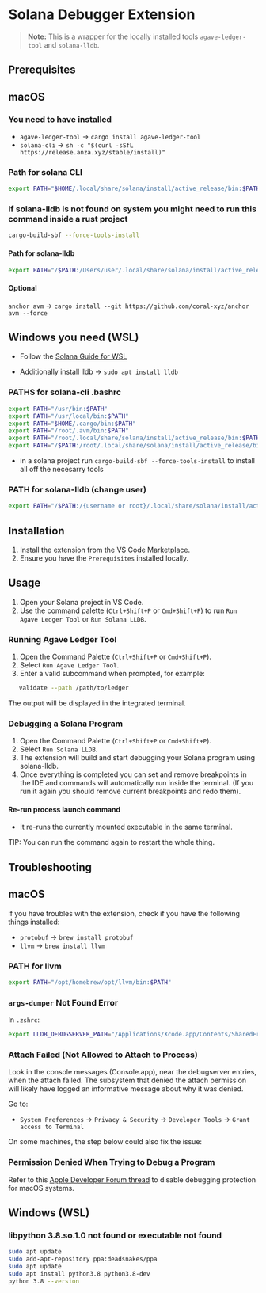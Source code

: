 # Solana Debugger Extension

> **Note:** This is a wrapper for the locally installed tools `agave-ledger-tool` and `solana-lldb`.

## Prerequisites

## macOS

### You need to have installed

- `agave-ledger-tool` -> `cargo install agave-ledger-tool`
- `solana-cli` -> `sh -c "$(curl -sSfL https://release.anza.xyz/stable/install)"`

### Path for solana CLI

```sh
export PATH="$HOME/.local/share/solana/install/active_release/bin:$PATH"
```

### If solana-lldb is not found on system you might need to run this command inside a rust project

```sh
cargo-build-sbf --force-tools-install
```

#### Path for solana-lldb

```sh
export PATH="/$PATH:/Users/user/.local/share/solana/install/active_release/bin/sdk/sbf/dependencies/platform-tools/llvm/bin"
```

#### Optional

`anchor avm` -> `cargo install --git https://github.com/coral-xyz/anchor avm --force`

## Windows you need (WSL)

- Follow the [Solana Guide for WSL](https://solana.com/docs/intro/installation)

- Additionally install lldb -> `sudo apt install lldb`

### PATHS for solana-cli .bashrc

```sh
export PATH="/usr/bin:$PATH"
export PATH="/usr/local/bin:$PATH"
export PATH="$HOME/.cargo/bin:$PATH"
export PATH="/root/.avm/bin:$PATH"
export PATH="/root/.local/share/solana/install/active_release/bin:$PATH"
export PATH="/$PATH:/root/.local/share/solana/install/active_release/bin/sdk/sbf/dependencies/platform-tools/llvm/bin"
```

- in a solana project run `cargo-build-sbf --force-tools-install` to install all off the necesarry tools

### PATH for solana-lldb (change user)

```sh
export PATH="/$PATH:/{username or root}/.local/share/solana/install/active_release/bin/sdk/sbf/dependencies/platform-tools/llvm/bin"
```

## Installation

1. Install the extension from the VS Code Marketplace.
2. Ensure you have the `Prerequisites` installed locally.

## Usage

1. Open your Solana project in VS Code.
2. Use the command palette (`Ctrl+Shift+P` or `Cmd+Shift+P`) to run `Run Agave Ledger Tool` or `Run Solana LLDB`.

### Running Agave Ledger Tool

1. Open the Command Palette (`Ctrl+Shift+P` or `Cmd+Shift+P`).
2. Select `Run Agave Ledger Tool`.
3. Enter a valid subcommand when prompted, for example:

```sh
   validate --path /path/to/ledger
```

The output will be displayed in the integrated terminal.

### Debugging a Solana Program

1. Open the Command Palette (`Ctrl+Shift+P` or `Cmd+Shift+P`).
2. Select `Run Solana LLDB`.
3. The extension will build and start debugging your Solana program using solana-lldb.
4. Once everything is completed you can set and remove breakpoints in the IDE and commands will automatically run inside the terminal. (If you run it again you should remove current breakpoints and redo them).

#### Re-run process launch command

- It re-runs the currently mounted executable in the same terminal.

TIP: You can run the command again to restart the whole thing.

## Troubleshooting

## macOS

if you have troubles with the extension, check if you have the following things installed:

- `protobuf` -> `brew install protobuf`
- `llvm` -> `brew install llvm`

### PATH for llvm

```sh
export PATH="/opt/homebrew/opt/llvm/bin:$PATH"
```

### `args-dumper` Not Found Error

In `.zshrc`:

```sh
export LLDB_DEBUGSERVER_PATH="/Applications/Xcode.app/Contents/SharedFrameworks/LLDB.framework/Versions/A/Resources/debugserver"
```

### Attach Failed (Not Allowed to Attach to Process)

Look in the console messages (Console.app), near the debugserver entries, when the attach failed. The subsystem that denied the attach permission will likely have logged an informative message about why it was denied.

Go to:

- `System Preferences` -> `Privacy & Security` -> `Developer Tools` -> `Grant access to Terminal`

On some machines, the step below could also fix the issue:

### Permission Denied When Trying to Debug a Program

Refer to this [Apple Developer Forum thread](https://forums.developer.apple.com/forums/thread/17452) to disable debugging protection for macOS systems.

## Windows (WSL)

### libpython 3.8.so.1.0 not found or executable not found

```sh
sudo apt update
sudo add-apt-repository ppa:deadsnakes/ppa
sudo apt update
sudo apt install python3.8 python3.8-dev
python 3.8 --version
```
